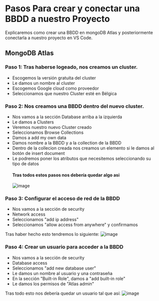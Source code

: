 # Pasos Para crear y conectar una BBDD a nuestro Proyecto

Explicaremos como crear una BBDD en mongoDB Atlas y posteriormente conectarla a nuestro proyecto en VS Code.

## MongoDB Atlas

### Paso 1: Tras haberse logeado, nos creamos un cluster. 
   - Escogemos la versión gratuita del cluster
   - Le damos un nombre al cluster
   - Escogemos Google cloud como proveedor
   - Seleccionamos que nuestro Cluster esté en Bélgica

### Paso 2: Nos creamos una BBDD dentro del nuevo cluster.
  - Nos vamos a la sección Database arriba a la izquierda 
  - Le damos a Clusters
  - Veremos nuestro nuevo Cluster creado
  - Seleccionamos Browse Collections
  - Damos a add my own data
  - Damos nombre a la BBDD y a la collection de la BBDD
  - Dentro de la collecion creada nos creamos un elemento si le damos al botón de insert document
  - Le podremos poner los atributos que necesitemos  seleccionando su tipo de datos
    #### Tras todos estos pasos nos debería quedar algo asi
    ![image](https://github.com/user-attachments/assets/dd9ee128-8a2a-4ec8-806a-1825e42dea02)

### Paso 3: Configurar el acceso de red de la BBDD
   - Nos vamos a la sección de security
   - Network access
   - Seleccionamos "add ip address"
   - Seleccionamos "allow access from anywhere" y confirmamos

   Tras haber hecho esto tendremos lo siguiente:
   ![image](https://github.com/user-attachments/assets/ab44ecd3-d1f3-47fd-acbf-53962181c2f2)

### Paso 4: Crear un usuario para acceder a la BBDD
   - Nos vamos a la sección de security 
   - Database access
   - Seleccionamos "add new database user"
   - Le damos un nombre al usuario y una contraseña
   - En la sección "Built-in Role", damos a "add built-in role"
   - Le damos los permisos de "Atlas admin"

   Tras todo esto nos debería quedar un usuario tal que así: 
   ![image](https://github.com/user-attachments/assets/7cb4c827-9e3b-4636-8f9d-b86c65641aac)
